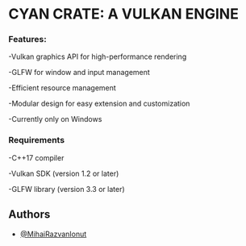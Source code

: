 
# CYAN CRATE: A VULKAN ENGINE

### Features:
-Vulkan graphics API for high-performance rendering

-GLFW for window and input management

-Efficient resource management

-Modular design for easy extension and customization

-Currently only on Windows


### Requirements
-C++17 compiler

-Vulkan SDK (version 1.2 or later)

-GLFW library (version 3.3 or later)
## Authors

- [@MihaiRazvanIonut](https://github.com/MihaiRazvanIonut)

